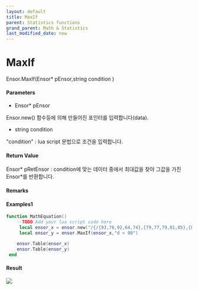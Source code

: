 ```yaml
---
layout: default
title: MaxIf
parent: Statistics functions
grand_parent: Math & Statistics
last_modified_date: now
---
```


# MaxIf

Ensor.MaxIf\(Ensor\* pEnsor,string condition \)

#### Parameters

* Ensor\* pEnsor

Ensor.new\(\) 함수등에 의해 만들어진 포인터를 입력합니다\(data\).

* string condition

"condition" : lua script 문법으로 조건을 입력합니다.

#### Return Value

Ensor\* pRetEnsor : condition에 맞는 데이터 중에서 최대값을 찾아 그값을 가진 Ensor\*를 반환합니다.

#### Remarks



#### Examples1

```lua
function MathEquation()
    --TODO Add your lua script code here
     local ensor_x = ensor.new("/{/{93,76,92,64,74},{79,77,79,81,85},{85,83,88,82,85},{64,78,75,80,62},{81,74,71,63,57/}/}")
     local ensor_y = ensor.MaxIf(ensor_x,"d < 90")

    ensor.Table(ensor_x)
    ensor.Table(ensor_y)
 end
```

#### Result

![](./StatisticsAPI/MaxIfResultTable.png)


